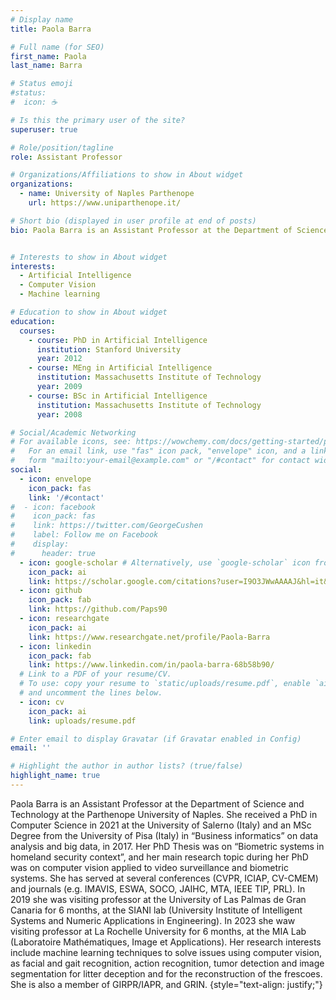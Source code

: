 ```yaml
---
# Display name
title: Paola Barra

# Full name (for SEO)
first_name: Paola
last_name: Barra

# Status emoji
#status:
#  icon: ☕️

# Is this the primary user of the site?
superuser: true

# Role/position/tagline
role: Assistant Professor 

# Organizations/Affiliations to show in About widget
organizations:
  - name: University of Naples Parthenope
    url: https://www.uniparthenope.it/

# Short bio (displayed in user profile at end of posts)
bio: Paola Barra is an Assistant Professor at the Department of Science and Technology at the Parthenope University of Naples.  She received a PhD in Computer Science in 2021 at the University of Salerno (Italy) and an MSc Degree from the University of Pisa (Italy) in “Business informatics” on data analysis and big data, in 2017. Her PhD Thesis was on “Biometric systems in homeland security context”, and her main research topic during her PhD was on computer vision applied to video surveillance and biometric systems. She has served at several conferences (CVPR, ICIAP, CV-CMEM) and journals (e.g. IMAVIS, ESWA, SOCO, JAIHC, MTA, IEEE TIP, PRL). In 2019 she was visiting professor at the University of Las Palmas de Gran Canaria for 6 months, at the SIANI lab (University Institute of Intelligent Systems and Numeric Applications in Engineering). In 2023 she waw visiting professor at La Rochelle University for 6 months, at the MIA Lab (Laboratoire Mathématiques, Image et Applications). Her research interests include machine learning techniques to solve issues using computer vision, as facial and gait recognition, action recognition, tumor detection and image segmentation for litter deception and for the reconstruction of the frescoes. She is also a member of GIRPR/IAPR, and GRIN.


# Interests to show in About widget
interests:
  - Artificial Intelligence
  - Computer Vision
  - Machine learning

# Education to show in About widget
education:
  courses:
    - course: PhD in Artificial Intelligence
      institution: Stanford University
      year: 2012
    - course: MEng in Artificial Intelligence
      institution: Massachusetts Institute of Technology
      year: 2009
    - course: BSc in Artificial Intelligence
      institution: Massachusetts Institute of Technology
      year: 2008

# Social/Academic Networking
# For available icons, see: https://wowchemy.com/docs/getting-started/page-builder/#icons
#   For an email link, use "fas" icon pack, "envelope" icon, and a link in the
#   form "mailto:your-email@example.com" or "/#contact" for contact widget.
social:
  - icon: envelope
    icon_pack: fas
    link: '/#contact'
#  - icon: facebook
#    icon_pack: fas
#    link: https://twitter.com/GeorgeCushen
#    label: Follow me on Facebook
#    display:
#      header: true
  - icon: google-scholar # Alternatively, use `google-scholar` icon from `ai` icon pack
    icon_pack: ai
    link: https://scholar.google.com/citations?user=I9O3JWwAAAAJ&hl=it&oi=ao
  - icon: github
    icon_pack: fab
    link: https://github.com/Paps90
  - icon: researchgate
    icon_pack: ai
    link: https://www.researchgate.net/profile/Paola-Barra
  - icon: linkedin
    icon_pack: fab
    link: https://www.linkedin.com/in/paola-barra-68b58b90/
  # Link to a PDF of your resume/CV.
  # To use: copy your resume to `static/uploads/resume.pdf`, enable `ai` icons in `params.yaml`,
  # and uncomment the lines below.
  - icon: cv
    icon_pack: ai
    link: uploads/resume.pdf

# Enter email to display Gravatar (if Gravatar enabled in Config)
email: ''

# Highlight the author in author lists? (true/false)
highlight_name: true
---
```




Paola Barra is an Assistant Professor at the Department of Science and Technology at the Parthenope University of Naples.  She received a PhD in Computer Science in 2021 at the University of Salerno (Italy) and an MSc Degree from the University of Pisa (Italy) in “Business informatics” on data analysis and big data, in 2017. Her PhD Thesis was on “Biometric systems in homeland security context”, and her main research topic during her PhD was on computer vision applied to video surveillance and biometric systems. She has served at several conferences (CVPR, ICIAP, CV-CMEM) and journals (e.g. IMAVIS, ESWA, SOCO, JAIHC, MTA, IEEE TIP, PRL). In 2019 she was visiting professor at the University of Las Palmas de Gran Canaria for 6 months, at the SIANI lab (University Institute of Intelligent Systems and Numeric Applications in Engineering). In 2023 she waw visiting professor at La Rochelle University for 6 months, at the MIA Lab (Laboratoire Mathématiques, Image et Applications). Her research interests include machine learning techniques to solve issues using computer vision, as facial and gait recognition, action recognition, tumor detection and image segmentation for litter deception and for the reconstruction of the frescoes. She is also a member of GIRPR/IAPR, and GRIN.
{style="text-align: justify;"}

